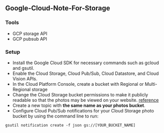 ## Google-Cloud-Note-For-Storage

### Tools
- GCP storage API
- GCP pubsub API

### Setup
- Install the Google Cloud SDK for necessary commands such as gcloud and gsutil.
- Enable the Cloud Storage, Cloud Pub/Sub, Cloud Datastore, and Cloud Vision APIs.
- In the Cloud Platform Console, create a bucket with Regional or Multi-Regional storage
- Change the Cloud Storage bucket permissions to make it publicly readable so that the photos may be viewed on your website. [reference](https://cloud.google.com/storage/docs/access-control/making-data-public#buckets)
- Create a new topic with **the same name as your photos bucket**.
- Configure Cloud Pub/Sub notifications for your Cloud Storage photo bucket by using the command line to run:
```
gsutil notification create -f json gs://[YOUR_BUCKET_NAME]
```
